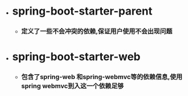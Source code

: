 - # spring-boot-starter-parent

  - ### 定义了一些不会冲突的依赖,保证用户使用不会出现问题

- # spring-boot-starter-web

  - ###  包含了spring-web 和spring-webmvc等的依赖信息,使用spring webmvc到入这一个依赖足够


